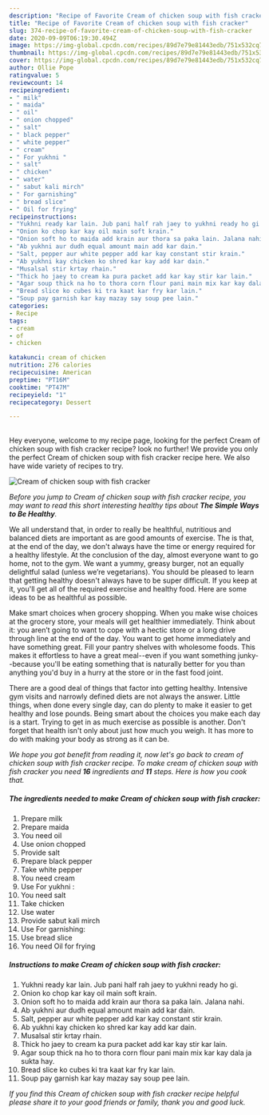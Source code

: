```yaml
---
description: "Recipe of Favorite Cream of chicken soup with fish cracker"
title: "Recipe of Favorite Cream of chicken soup with fish cracker"
slug: 374-recipe-of-favorite-cream-of-chicken-soup-with-fish-cracker
date: 2020-09-09T06:19:30.494Z
image: https://img-global.cpcdn.com/recipes/89d7e79e81443edb/751x532cq70/cream-of-chicken-soup-with-fish-cracker-recipe-main-photo.jpg
thumbnail: https://img-global.cpcdn.com/recipes/89d7e79e81443edb/751x532cq70/cream-of-chicken-soup-with-fish-cracker-recipe-main-photo.jpg
cover: https://img-global.cpcdn.com/recipes/89d7e79e81443edb/751x532cq70/cream-of-chicken-soup-with-fish-cracker-recipe-main-photo.jpg
author: Ollie Pope
ratingvalue: 5
reviewcount: 14
recipeingredient:
- " milk"
- " maida"
- " oil"
- " onion chopped"
- " salt"
- " black pepper"
- " white pepper"
- " cream"
- " For yukhni "
- " salt"
- " chicken"
- " water"
- " sabut kali mirch"
- " For garnishing"
- " bread slice"
- " Oil for frying"
recipeinstructions:
- "Yukhni ready kar lain. Jub pani half rah jaey to yukhni ready ho gi."
- "Onion ko chop kar kay oil main soft krain."
- "Onion soft ho to maida add krain aur thora sa paka lain. Jalana nahi."
- "Ab yukhni aur dudh equal amount main add kar dain."
- "Salt, pepper aur white pepper add kar kay constant stir krain."
- "Ab yukhni kay chicken ko shred kar kay add kar dain."
- "Musalsal stir krtay rhain."
- "Thick ho jaey to cream ka pura packet add kar kay stir kar lain."
- "Agar soup thick na ho to thora corn flour pani main mix kar kay dala ja sukta hay."
- "Bread slice ko cubes ki tra kaat kar fry kar lain."
- "Soup pay garnish kar kay mazay say soup pee lain."
categories:
- Recipe
tags:
- cream
- of
- chicken

katakunci: cream of chicken 
nutrition: 276 calories
recipecuisine: American
preptime: "PT16M"
cooktime: "PT47M"
recipeyield: "1"
recipecategory: Dessert

---
```

<br>
Hey everyone, welcome to my recipe page, looking for the perfect Cream of chicken soup with fish cracker recipe? look no further! We provide you only the perfect Cream of chicken soup with fish cracker recipe here. We also have wide variety of recipes to try.
<br>


![Cream of chicken soup with fish cracker](https://img-global.cpcdn.com/recipes/89d7e79e81443edb/751x532cq70/cream-of-chicken-soup-with-fish-cracker-recipe-main-photo.jpg)

<i>Before you jump to Cream of chicken soup with fish cracker recipe, you may want to read this short interesting healthy tips about <strong>The Simple Ways to Be Healthy</strong>.</i>

We all understand that, in order to really be healthful, nutritious and balanced diets are important as are good amounts of exercise. The  is that, at the end of the day, we don't always have the time or energy required for a healthy lifestyle. At the conclusion of the day, almost everyone want to go home, not to the gym. We want a yummy, greasy burger, not an equally delightful salad (unless we’re vegetarians). You should be pleased to learn that getting healthy doesn't always have to be super difficult. If you keep at it, you'll get all of the required exercise and healthy food. Here are some ideas to be as healthful as possible.

Make smart choices when grocery shopping. When you make wise choices at the grocery store, your meals will get healthier immediately. Think about it: you aren’t going to want to cope with a hectic store or a long drive through line at the end of the day. You want to get home immediately and have something great. Fill your pantry shelves with wholesome foods. This makes it effortless to have a great meal--even if you want something junky--because you'll be eating something that is naturally better for you than anything you'd buy in a hurry at the store or in the fast food joint.

There are a good deal of things that factor into getting healthy. Intensive gym visits and narrowly defined diets are not always the answer. Little things, when done every single day, can do plenty to make it easier to get healthy and lose pounds. Being smart about the choices you make each day is a start. Trying to get in as much exercise as possible is another. Don't forget that health isn't only about just how much you weigh. It has more to do with making your body as strong as it can be. 


<i>We hope you got benefit from reading it, now let's go back to cream of chicken soup with fish cracker recipe. To make cream of chicken soup with fish cracker you need <strong>16</strong> ingredients and <strong>11</strong> steps. Here is how you cook that.
</i>

##### The ingredients needed to make Cream of chicken soup with fish cracker:

1. Prepare  milk
1. Prepare  maida
1. You need  oil
1. Use  onion chopped
1. Provide  salt
1. Prepare  black pepper
1. Take  white pepper
1. You need  cream
1. Use  For yukhni :
1. You need  salt
1. Take  chicken
1. Use  water
1. Provide  sabut kali mirch
1. Use  For garnishing:
1. Use  bread slice
1. You need  Oil for frying


##### Instructions to make Cream of chicken soup with fish cracker:

1. Yukhni ready kar lain. Jub pani half rah jaey to yukhni ready ho gi.
1. Onion ko chop kar kay oil main soft krain.
1. Onion soft ho to maida add krain aur thora sa paka lain. Jalana nahi.
1. Ab yukhni aur dudh equal amount main add kar dain.
1. Salt, pepper aur white pepper add kar kay constant stir krain.
1. Ab yukhni kay chicken ko shred kar kay add kar dain.
1. Musalsal stir krtay rhain.
1. Thick ho jaey to cream ka pura packet add kar kay stir kar lain.
1. Agar soup thick na ho to thora corn flour pani main mix kar kay dala ja sukta hay.
1. Bread slice ko cubes ki tra kaat kar fry kar lain.
1. Soup pay garnish kar kay mazay say soup pee lain.


<i>If you find this Cream of chicken soup with fish cracker recipe helpful please share it to your good friends or family, thank you and good luck.</i>
